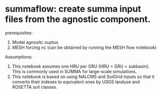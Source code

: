 # summaflow: create summa input files from the agnostic component.

prerequisites:

1. Model agnositc ouptus
2. MESH forcing nc (can be obtained by running the MESH flow notebook)

Assumptions:

1. This notebook assumes one HRU per GRU (HRU = GRU = subbasin). This is commonly used in SUMMA for large-scale simulations.
2. This notebook is based on using NALCMS and SoilGrid inputs so that it converts their indexes to equivalent ones by USGS landuse and ROSETTA soil classes.